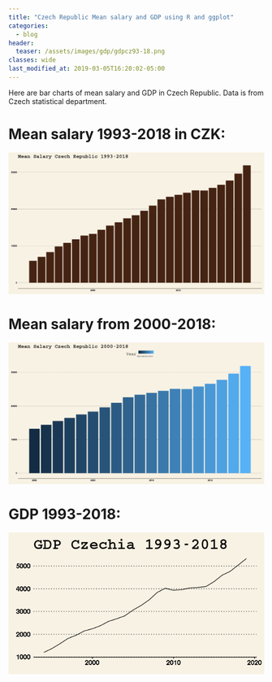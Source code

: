 ```yaml
---
title: "Czech Republic Mean salary and GDP using R and ggplot"
categories:
  - blog
header:
  teaser: /assets/images/gdp/gdpcz93-18.png
classes: wide
last_modified_at: 2019-03-05T16:20:02-05:00
---
```


Here are bar charts of mean salary and GDP in Czech Republic. Data is from Czech statistical department. 


# Mean salary 1993-2018 in CZK:

[![small image](/assets/images/gdp/meansalary93-18.png)](/assets/images/gdp/meansalary93-18.png)


# Mean salary from 2000-2018:

[![small image](/assets/images/gdp/meansalary2000-18.png)](/assets/images/gdp/meansalary2000-18.png)


# GDP 1993-2018:

[![small image](/assets/images/gdp/gdpcz93-18.png)](/assets/images/gdp/gdpcz93-18.png)


